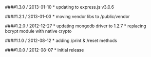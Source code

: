 ####1.3.0 / 2013-01-10
	* updating to express.js v3.0.6

####1.2.1 / 2013-01-03
	* moving vendor libs to /public/vendor

####1.2.0 / 2012-12-27
    * updating mongodb driver to 1.2.7
    * replacing bcrypt module with native crypto

####1.1.0 / 2012-08-12
    * adding /print & /reset methods

####1.0.0 / 2012-08-07
    * initial release

